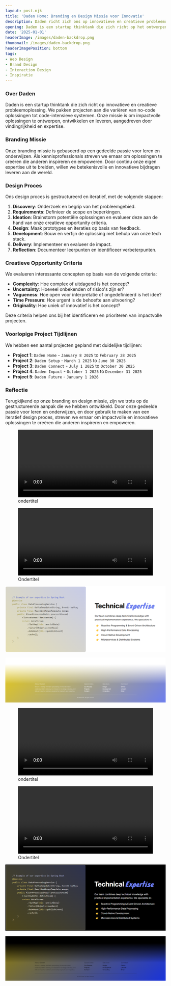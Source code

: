 ```yaml
---
layout: post.njk
title: 'Daden Home: Branding en Design Missie voor Innovatie'
description: Daden richt zich ons op innovatieve en creatieve probleemoplossing. In dit artikel deel ik het ontwerp van de branding, om uit te stralen dat Daden mogelijkheden en kennis biedt voor brand en web design.
opening: Daden is een startup thinktank die zich richt op het ontwerpen, ontwikkelen en leveren van innovatieve oplossingen. In dit artikel deel ik de branding en design missie, om uit te stralen dat Daden mogelijkheden en kennis biedt voor brand en web design.
date: '2025-01-01'
headerImage: /images/daden-backdrop.png
thumbnail: /images/daden-backdrop.png
headerImagePosition: bottom
tags:
- Web Design
- Brand Design
- Interaction Design
- Inspiratie
---
```


### Over Daden

Daden is een startup thinktank die zich richt op innovatieve en creatieve probleemoplossing. We pakken projecten aan die variëren van no-code oplossingen tot code-intensieve systemen. Onze missie is om impactvolle oplossingen te ontwerpen, ontwikkelen en leveren, aangedreven door vindingrijkheid en expertise.

### Branding Missie

Onze branding missie is gebaseerd op een gedeelde passie voor leren en onderwijzen. Als kennisprofessionals streven we ernaar om oplossingen te creëren die anderen inspireren en empoweren. Door continu onze eigen expertise uit te breiden, willen we betekenisvolle en innovatieve bijdragen leveren aan de wereld.

### Design Proces

Ons design proces is gestructureerd en iteratief, met de volgende stappen:

1. **Discovery**: Onderzoek en begrip van het probleemgebied.
2. **Requirements**: Definieer de scope en beperkingen.
3. **Ideation**: Brainstorm potentiële oplossingen en evalueer deze aan de hand van onze creatieve opportunity criteria.
4. **Design**: Maak prototypes en iteraties op basis van feedback.
5. **Development**: Bouw en verfijn de oplossing met behulp van onze tech stack.
6. **Delivery**: Implementeer en evalueer de impact.
7. **Reflection**: Documenteer leerpunten en identificeer verbeterpunten.

### Creatieve Opportunity Criteria

We evalueren interessante concepten op basis van de volgende criteria:

- **Complexity**: Hoe complex of uitdagend is het concept?
- **Uncertainty**: Hoeveel onbekenden of risico's zijn er?
- **Vagueness**: Hoe open voor interpretatie of ongedefinieerd is het idee?
- **Time Pressure**: Hoe urgent is de behoefte aan uitvoering?
- **Originality**: Hoe uniek of innovatief is het concept?

Deze criteria helpen ons bij het identificeren en prioriteren van impactvolle projecten.

### Voorlopige Project Tijdlijnen

We hebben een aantal projecten gepland met duidelijke tijdlijnen:

- **Project 1**: `Daden Home` - `January 8 2025` to `February 28 2025`
- **Project 2**: `Daden Setup` - `March 1 2025` to `June 30 2025`
- **Project 3**: `Daden Connect` - `July 1 2025` to `October 30 2025`
- **Project 4**: `Daden Impact` - `October 1 2025` to `December 31 2025`
- **Project 5**: `Daden Future` - `January 1 2026`

### Reflectie

Terugkijkend op onze branding en design missie, zijn we trots op de gestructureerde aanpak die we hebben ontwikkeld. Door onze gedeelde passie voor leren en onderwijzen, en door gebruik te maken van een iteratief design proces, streven we ernaar om impactvolle en innovatieve oplossingen te creëren die anderen inspireren en empoweren.

<figure>
  <video width="100%" aspect-ratio="2" autoplay="" loop="">
    <source src="/images/daden-home-1.mp4" type="video/mp4">
  </video>
  <figcaption>ondertitel</figcaption>
</figure>

<figure>
  <video width="100%" aspect-ratio="2" autoplay="" loop="">
    <source src="/images/daden-home-2.mp4" type="video/mp4">
  </video>
  <figcaption>Ondertitel</figcaption>
</figure>

![ondertitel](/images/daden-home-3.png)

![ondertitel](/images/daden-home-4.png)

<figure>
  <video width="100%" aspect-ratio="2" autoplay="" loop="">
    <source src="/images/daden-home-dark-1.mp4" type="video/mp4">
  </video>
  <figcaption>ondertitel</figcaption>
</figure>

<figure>
  <video width="100%" aspect-ratio="2" autoplay="" loop="">
    <source src="/images/daden-home-dark-2.mp4" type="video/mp4">
  </video>
  <figcaption>Ondertitel</figcaption>
</figure>

![ondertitel](/images/daden-home-dark-3.png)

![ondertitel](/images/daden-home-dark-4.png)